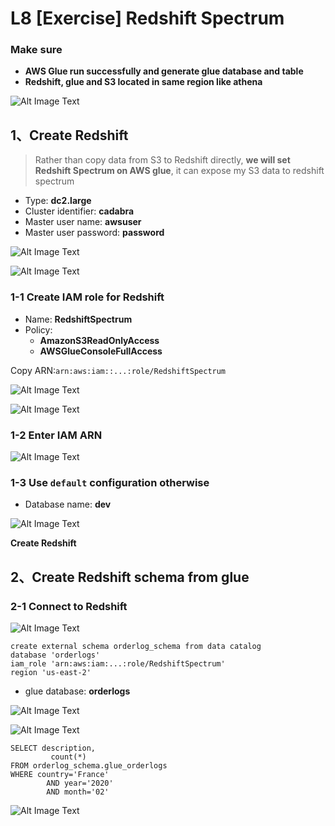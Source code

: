 # **L8 [Exercise] Redshift Spectrum**

### **Make sure**

* **AWS Glue run successfully and generate glue database and table**
* **Redshift, glue and S3 located in same region like athena**

![Alt Image Text](../images/28_1.png "Body image")

## **1、Create Redshift** 

> Rather than copy data from S3 to Redshift directly, **we will set Redshift Spectrum on AWS glue**, it can expose my S3 data to redshift spectrum

* Type: **dc2.large**
* Cluster identifier: **cadabra**
* Master user name: **awsuser**
* Master user password: **password**

![Alt Image Text](../images/28_2.png "Body image")

![Alt Image Text](../images/28_2_1.png "Body image")

### **1-1 Create IAM role for Redshift**

* Name: **RedshiftSpectrum**
* Policy:
	* **AmazonS3ReadOnlyAccess**
	* **AWSGlueConsoleFullAccess**

Copy ARN:`arn:aws:iam::...:role/RedshiftSpectrum`

![Alt Image Text](../images/28_3.png "Body image")

![Alt Image Text](../images/28_3_1.png "Body image")

### **1-2 Enter IAM ARN**

![Alt Image Text](../images/28_4.png "Body image")

### **1-3 Use `default` configuration otherwise**

* Database name: **dev**


![Alt Image Text](../images/28_4_1.png "Body image")


**Create Redshift**

## **2、Create Redshift schema from glue**

### **2-1 Connect to Redshift**

![Alt Image Text](../images/28_5.png "Body image")

```
create external schema orderlog_schema from data catalog
database 'orderlogs'
iam_role 'arn:aws:iam:...:role/RedshiftSpectrum'
region 'us-east-2'
```

* glue database: **orderlogs**

![Alt Image Text](../images/28_6.png "Body image")

![Alt Image Text](../images/28_7.png "Body image")

```
SELECT description,
         count(*)
FROM orderlog_schema.glue_orderlogs
WHERE country='France'
        AND year='2020'
        AND month='02'
```

![Alt Image Text](../images/28_8.png "Body image")